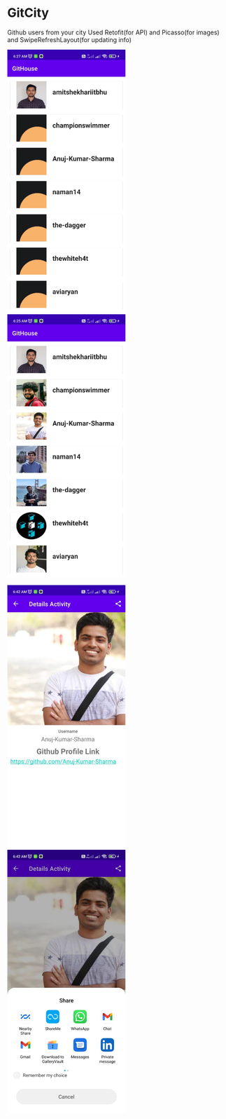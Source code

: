 # GitCity
Github users from your city
Used Retofit(for API) and Picasso(for images)  and SwipeRefreshLayout(for updating info)
<p float="left">
  <img src="https://github.com/Gauravlamba1109/GitCity/blob/master/ss/gc1.jpeg" width="270" />
  <img src="https://github.com/Gauravlamba1109/GitCity/blob/master/ss/gc2.jpeg" width="270" /> 
</p>

<p float="left">
  <img src="https://github.com/Gauravlamba1109/GitCity/blob/master/ss/gc3.jpeg" width="270" />
  <img src="https://github.com/Gauravlamba1109/GitCity/blob/master/ss/gc4.jpeg" width="270" /> 
</p>
